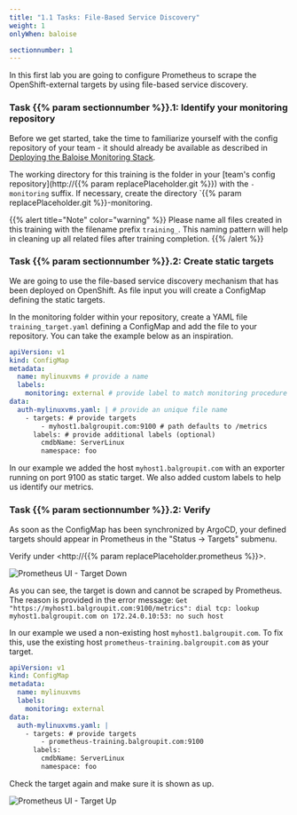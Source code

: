 ```yaml
---
title: "1.1 Tasks: File-Based Service Discovery"
weight: 1
onlyWhen: baloise

sectionnumber: 1
---
```


In this first lab you are going to configure Prometheus to scrape the OpenShift-external targets by using file-based service discovery.

### Task {{% param sectionnumber %}}.1: Identify your monitoring repository

Before we get started, take the time to familiarize yourself with the config repository of your team - it should already be available as described in [Deploying the Baloise Monitoring Stack](https://confluence.baloisenet.com/atlassian/display/BALMATE/01+-+Deploying+the+Baloise+Monitoring+Stack).

The working directory for this training is the folder in your [team's config repository](http://{{% param replacePlaceholder.git %}}) with the `-monitoring` suffix. If necessary, create the directory `{{% param replacePlaceholder.git %}}-monitoring.

{{% alert title="Note" color="warning" %}}
Please name all files created in this training with the filename prefix `training_`. This naming pattern will help in cleaning up all related files after training completion.
{{% /alert %}}

### Task {{% param sectionnumber %}}.2: Create static targets

We are going to use the file-based service discovery mechanism that has been deployed on OpenShift. As file input you will create a ConfigMap defining the static targets.

In the monitoring folder within your repository, create a YAML file `training_target.yaml` defining a ConfigMap and add the file to your repository. You can take the example below as an inspiration.

```yaml
apiVersion: v1
kind: ConfigMap
metadata:
  name: mylinuxvms # provide a name
  labels:
    monitoring: external # provide label to match monitoring procedure
data:
  auth-mylinuxvms.yaml: | # provide an unique file name
    - targets: # provide targets
        - myhost1.balgroupit.com:9100 # path defaults to /metrics
      labels: # provide additional labels (optional)
        cmdbName: ServerLinux
        namespace: foo
```

In our example we added the host `myhost1.balgroupit.com` with an exporter running on port 9100 as static target. We also added custom labels to help us identify our metrics.

### Task {{% param sectionnumber %}}.2: Verify

As soon as the ConfigMap has been synchronized by ArgoCD, your defined targets should appear in Prometheus in the "Status -> Targets" submenu.

Verify under <http://{{% param replacePlaceholder.prometheus %}}>.

![Prometheus UI - Target Down](../target-down.png)

As you can see, the target is down and cannot be scraped by Prometheus. The reason is provided in the error message: `Get "https://myhost1.balgroupit.com:9100/metrics": dial tcp: lookup myhost1.balgroupit.com on 172.24.0.10:53: no such host`

In our example we used a non-existing host `myhost1.balgroupit.com`. To fix this, use the existing host `prometheus-training.balgroupit.com` as your target.

```yaml
apiVersion: v1
kind: ConfigMap
metadata:
  name: mylinuxvms
  labels:
    monitoring: external
data:
  auth-mylinuxvms.yaml: |
    - targets: # provide targets
        - prometheus-training.balgroupit.com:9100
      labels:
        cmdbName: ServerLinux
        namespace: foo
```

Check the target again and make sure it is shown as up.

![Prometheus UI - Target Up](../target-up.png)
